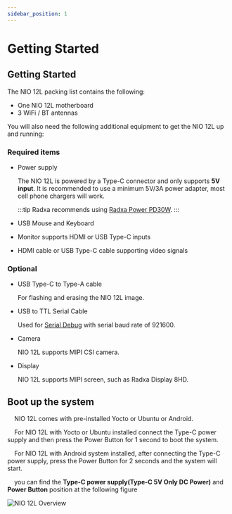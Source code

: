 ```yaml
---
sidebar_position: 1
---
```


# Getting Started

## Getting Started

The NIO 12L packing list contains the following:

- One NIO 12L motherboard
- 3 WiFi / BT antennas

You will also need the following additional equipment to get the NIO 12L up and running:

### Required items

- Power supply

  The NIO 12L is powered by a Type-C connector and only supports **5V input**. It is recommended to use a minimum 5V/3A power adapter, most cell phone chargers will work.

  :::tip
  Radxa recommends using [Radxa Power PD30W](../../accessories/pd_30w).
  :::

- USB Mouse and Keyboard

- Monitor supports HDMI or USB Type-C inputs

- HDMI cable or USB Type-C cable supporting video signals

### Optional

- USB Type-C to Type-A cable

  For flashing and erasing the NIO 12L image.

- USB to TTL Serial Cable

  Used for [Serial Debug](./low-level-dev/serial) with serial baud rate of 921600.

- Camera

  NIO 12L supports MIPI CSI camera.

- Display

  NIO 12L supports MIPI screen, such as Radxa Display 8HD.

## Boot up the system

&nbsp;&nbsp;&nbsp;&nbsp;NIO 12L comes with pre-installed Yocto or Ubuntu or Android.

&nbsp;&nbsp;&nbsp;&nbsp;For NIO 12L with Yocto or Ubuntu installed connect the Type-C power supply and then press the Power Button for 1 second to boot the system.

&nbsp;&nbsp;&nbsp;&nbsp;For NIO 12L with Android system installed, after connecting the Type-C power supply, press the Power Button for 2 seconds and the system will start.

&nbsp;&nbsp;&nbsp;&nbsp;you can find the **Type-C power supply(Type-C 5V Only DC Power)** and **Power Button** position at the following figure

![NIO 12L Overview](/img/nio/nio12l/nio-12l-v131-overview.webp)
